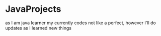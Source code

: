 # JavaProjects
as I am java learner my currently codes not like a perfect, however I'll do updates as I learned new things
